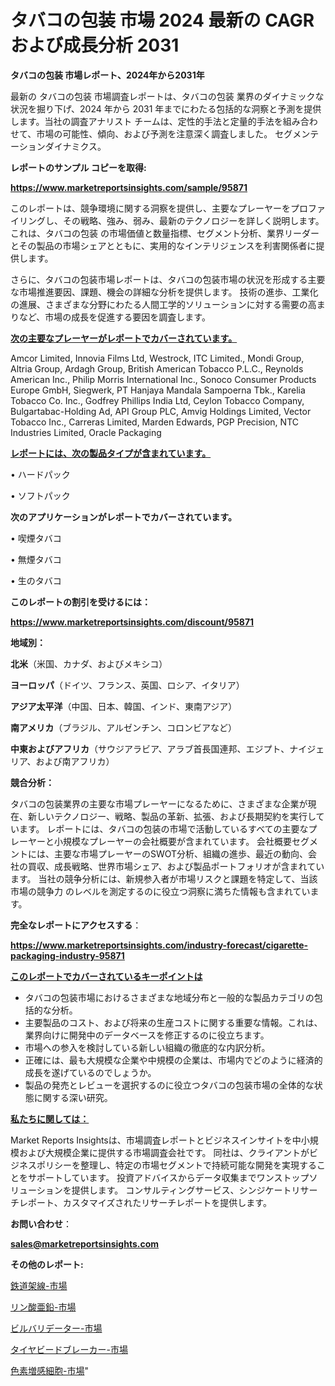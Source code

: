 # タバコの包装 市場 2024 最新の CAGR および成長分析 2031

<strong>タバコの包装 市場レポート、2024年から2031年</strong>

最新の タバコの包装 市場調査レポートは、タバコの包装 業界のダイナミックな状況を掘り下げ、2024 年から 2031 年までにわたる包括的な洞察と予測を提供します。当社の調査アナリスト チームは、定性的手法と定量的手法を組み合わせて、市場の可能性、傾向、および予測を注意深く調査しました。 セグメンテーションダイナミクス。



<strong>レポートのサンプル コピーを取得:</strong> <a href=https://www.marketreportsinsights.com/sample/95871>

<strong><u>https://www.marketreportsinsights.com/sample/95871</u></strong></a>

このレポートは、競争環境に関する洞察を提供し、主要なプレーヤーをプロファイリングし、その戦略、強み、弱み、最新のテクノロジーを詳しく説明します。 これは、タバコの包装 の市場価値と数量指標、セグメント分析、業界リーダーとその製品の市場シェアとともに、実用的なインテリジェンスを利害関係者に提供します。

さらに、タバコの包装市場レポートは、タバコの包装市場の状況を形成する主要な市場推進要因、課題、機会の詳細な分析を提供します。 技術の進歩、工業化の進展、さまざまな分野にわたる人間工学的ソリューションに対する需要の高まりなど、市場の成長を促進する要因を調査します。



<strong><u>次の主要なプレーヤーがレポートでカバーされています。</u></strong>

Amcor Limited, Innovia Films Ltd, Westrock, ITC Limited., Mondi Group, Altria Group, Ardagh Group, British American Tobacco P.L.C., Reynolds American Inc., Philip Morris International Inc., Sonoco Consumer Products Europe GmbH, Siegwerk, PT Hanjaya Mandala Sampoerna Tbk., Karelia Tobacco Co. Inc., Godfrey Phillips India Ltd, Ceylon Tobacco Company, Bulgartabac-Holding Ad, API Group PLC, Amvig Holdings Limited, Vector Tobacco Inc., Carreras Limited, Marden Edwards, PGP Precision, NTC Industries Limited, Oracle Packaging



<strong><u><b>レポートには、次の製品タイプが含まれています。</b></u></strong>

• ハードパック

• ソフトパック



<strong><b>次のアプリケーションがレポートでカバーされています。</b></strong>

• 喫煙タバコ

• 無煙タバコ

• 生のタバコ



<strong><b>このレポートの割引を受けるには：</b></strong><a href=https://www.marketreportsinsights.com/discount/95871>

<strong><u>https://www.marketreportsinsights.com/discount/95871</u></strong></a>



<strong>地域別：</strong>



<strong>北米</strong>（米国、カナダ、およびメキシコ）



<strong>ヨーロッパ</strong>（ドイツ、フランス、英国、ロシア、イタリア）



<strong>アジア太平洋</strong>（中国、日本、韓国、インド、東南アジア）



<strong>南アメリカ</strong>（ブラジル、アルゼンチン、コロンビアなど）



<strong>中東およびアフリカ</strong>（サウジアラビア、アラブ首長国連邦、エジプト、ナイジェリア、および南アフリカ）



<strong>競合分析：</strong>

タバコの包装業界の主要な市場プレーヤーになるために、さまざまな企業が現在、新しいテクノロジー、戦略、製品の革新、拡張、および長期契約を実行しています。 レポートには、タバコの包装の市場で活動しているすべての主要なプレーヤーと小規模なプレーヤーの会社概要が含まれています。 会社概要セグメントには、主要な市場プレーヤーのSWOT分析、組織の進歩、最近の動向、会社の買収、成長戦略、世界市場シェア、および製品ポートフォリオが含まれています。 当社の競争分析には、新規参入者が市場リスクと課題を特定して、当該市場の競争力 のレベルを測定するのに役立つ洞察に満ちた情報も含まれています。



<strong>完全なレポートにアクセスする</strong>：

<a href=https://www.marketreportsinsights.com/industry-forecast/cigarette-packaging-industry-95871>

<strong><u>https://www.marketreportsinsights.com/industry-forecast/cigarette-packaging-industry-95871</u></strong></a>



<strong><u><b>このレポートでカバーされているキーポイントは</b></u></strong>
<ul>
  <li>タバコの包装市場におけるさまざまな地域分布と一般的な製品カテゴリの包括的な分析。</li>
  <li>主要製品のコスト、および将来の生産コストに関する重要な情報。これは、業界向けに開発中のデータベースを修正するのに役立ちます。</li>
  <li>市場への参入を検討している新しい組織の徹底的な内訳分析。</li>
  <li>正確には、最も大規模な企業や中規模の企業は、市場内でどのように経済的成長を遂げているのでしょうか。</li>
  <li>製品の発売とレビューを選択するのに役立つタバコの包装市場の全体的な状態に関する深い研究。</li>
</ul>


<strong><u><b>私たちに関しては：</b></u></strong>

Market Reports Insightsは、市場調査レポートとビジネスインサイトを中小規模および大規模企業に提供する市場調査会社です。 同社は、クライアントがビジネスポリシーを整理し、特定の市場セグメントで持続可能な開発を実現することをサポートしています。 投資アドバイスからデータ収集までワンストップソリューションを提供します。 コンサルティングサービス、シンジケートリサーチレポート、カスタマイズされたリサーチレポートを提供します。



<strong><b>お問い合わせ</b></strong>：

<a href=mailto:sales@marketreportsinsights.com>

<strong><u>sales@marketreportsinsights.com</u></strong></a>



<strong>その他のレポート:</strong>

<a href=https://www.linkedin.com/pulse/鉄道架線-市場-2023-総合分析と事業成長戦略-2030-pr-news-hub-3ektf/>鉄道架線-市場</a>

<a href=https://www.linkedin.com/pulse/リン酸亜鉛-市場-2023-推進要因と成長機会-2030-pr-news-hub-h3iec/>リン酸亜鉛-市場</a>

<a href=https://www.linkedin.com/pulse/ビルバリデーター-市場-2023-最新の-cagr-および成長分析-2030-ffrdf/>ビルバリデーター-市場</a>

<a href=https://www.linkedin.com/pulse/タイヤビードブレーカー-市場-2023-収益と成長ドライバー-2030-o7xkf/>タイヤビードブレーカー-市場</a>

<a href=https://www.linkedin.com/pulse/色素増感細胞-市場-2023-swot-分析と最新イノベーション-2030-pr-news-hub-ggqff/>色素増感細胞-市場</a>"
